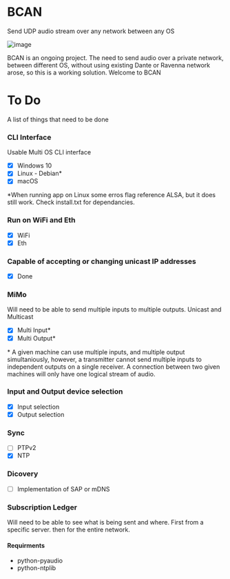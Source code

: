 # BCAN
Send UDP audio stream over any network between any OS

![image](https://user-images.githubusercontent.com/21957617/213875784-c9d64d3c-4575-4386-b1a8-3c8a48347abf.png)


BCAN is an ongoing project.
The need to send audio over a private network, between different OS, without using existing Dante or Ravenna network arose, so this is a working solution. 
Welcome to BCAN

# To Do

A list of things that need to be done 

### CLI Interface
Usable Multi OS CLI interface 
- [x] Windows 10
- [x] Linux - Debian*
- [x] macOS

*When running app on Linux some erros flag reference ALSA, but it does still work. Check install.txt for dependancies.

### Run on WiFi and Eth
- [x] WiFi
- [x] Eth

### Capable of accepting or changing unicast IP addresses
- [x] Done

### MiMo
Will need to be able to send multiple inputs to multiple outputs.
Unicast and Multicast
- [x] Multi Input*
- [x] Multi Output*

\* A given machine can use multiple inputs, and multiple output simultaniously, however, a transmitter cannot send multiple inputs to independent outputs on a single receiver. A connection between two given machines will only have one logical stream of audio. 

### Input and Output device selection
- [x] Input selection
- [x] Output selection

### Sync
- [ ] PTPv2
- [x] NTP

### Dicovery
- [ ] Implementation of SAP or mDNS

### Subscription Ledger
Will need to be able to see what is being sent and where.
First from a specific server. then for the entire network.




#### Requirments
- python-pyaudio
- python-ntplib
